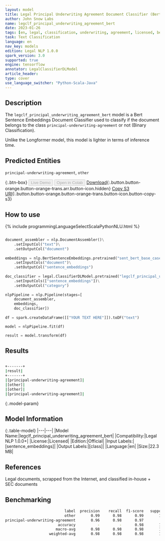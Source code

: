 ```yaml
---
layout: model
title: Legal Principal Underwriting Agreement Document Classifier (Bert Sentence Embeddings)
author: John Snow Labs
name: legclf_principal_underwriting_agreement_bert
date: 2023-01-26
tags: [en, legal, classification, underwriting, agreement, licensed, bert, tensorflow]
task: Text Classification
language: en
nav_key: models
edition: Legal NLP 1.0.0
spark_version: 3.0
supported: true
engine: tensorflow
annotator: LegalClassifierDLModel
article_header:
type: cover
use_language_switcher: "Python-Scala-Java"
---
```


## Description

The `legclf_principal_underwriting_agreement_bert` model is a Bert Sentence Embeddings Document Classifier used to classify if the document belongs to the class `principal-underwriting-agreement` or not (Binary Classification).

Unlike the Longformer model, this model is lighter in terms of inference time.

## Predicted Entities

`principal-underwriting-agreement`, `other`

{:.btn-box}
<button class="button button-orange" disabled>Live Demo</button>
<button class="button button-orange" disabled>Open in Colab</button>
[Download](https://s3.amazonaws.com/auxdata.johnsnowlabs.com/legal/models/legclf_principal_underwriting_agreement_bert_en_1.0.0_3.0_1674734655700.zip){:.button.button-orange.button-orange-trans.arr.button-icon.hidden}
[Copy S3 URI](s3://auxdata.johnsnowlabs.com/legal/models/legclf_principal_underwriting_agreement_bert_en_1.0.0_3.0_1674734655700.zip){:.button.button-orange.button-orange-trans.button-icon.button-copy-s3}

## How to use



<div class="tabs-box" markdown="1">
{% include programmingLanguageSelectScalaPythonNLU.html %}

```python

document_assembler = nlp.DocumentAssembler()\
    .setInputCol("text")\
    .setOutputCol("document")
  
embeddings = nlp.BertSentenceEmbeddings.pretrained("sent_bert_base_cased", "en")\
    .setInputCols("document")\
    .setOutputCol("sentence_embeddings")
    
doc_classifier = legal.ClassifierDLModel.pretrained("legclf_principal_underwriting_agreement_bert", "en", "legal/models")\
    .setInputCols(["sentence_embeddings"])\
    .setOutputCol("category")
    
nlpPipeline = nlp.Pipeline(stages=[
    document_assembler, 
    embeddings,
    doc_classifier])
 
df = spark.createDataFrame([["YOUR TEXT HERE"]]).toDF("text")

model = nlpPipeline.fit(df)

result = model.transform(df)

```

</div>

## Results

```bash

+-------+
|result|
+-------+
|[principal-underwriting-agreement]|
|[other]|
|[other]|
|[principal-underwriting-agreement]|

```

{:.model-param}
## Model Information

{:.table-model}
|---|---|
|Model Name:|legclf_principal_underwriting_agreement_bert|
|Compatibility:|Legal NLP 1.0.0+|
|License:|Licensed|
|Edition:|Official|
|Input Labels:|[sentence_embeddings]|
|Output Labels:|[class]|
|Language:|en|
|Size:|22.3 MB|

## References

Legal documents, scrapped from the Internet, and classified in-house + SEC documents 

## Benchmarking

```bash
                           label  precision    recall  f1-score   support
                           other       0.99      0.98      0.99       105
principal-underwriting-agreement       0.96      0.98      0.97        50
                        accuracy          -         -      0.98       155
                       macro-avg       0.98      0.98      0.98       155
                    weighted-avg       0.98      0.98      0.98       155
```
